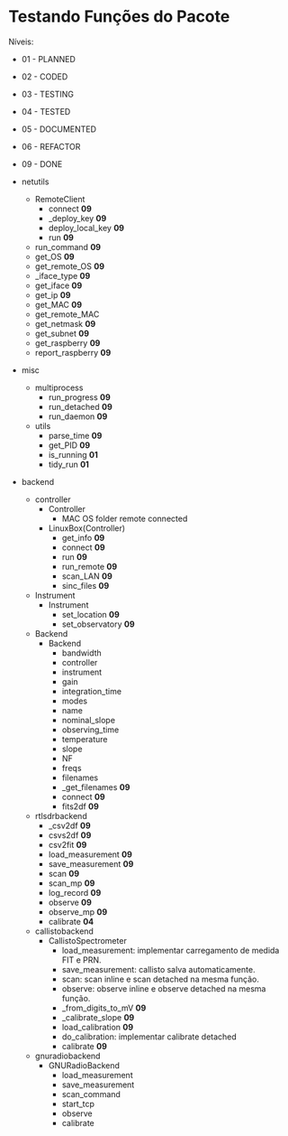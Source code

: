# Testando Funções do Pacote

Níveis:
- 01 - PLANNED
- 02 - CODED
- 03 - TESTING
- 04 - TESTED
- 05 - DOCUMENTED
- 06 - REFACTOR
- 09 - DONE

- netutils
     - RemoteClient
          - connect **09**
          - _deploy_key **09**
          - deploy_local_key **09**
          - run **09**
     - run_command **09**
     - get_OS **09**
     - get_remote_OS **09**
     - _iface_type **09**
     - get_iface **09**
     - get_ip **09**
     - get_MAC **09**
     - get_remote_MAC
     - get_netmask **09**
     - get_subnet **09**
     - get_raspberry **09**
     - report_raspberry **09**
- misc
     - multiprocess
          - run_progress **09**
          - run_detached **09**
          - run_daemon **09**
     - utils
          - parse_time **09**
          - get_PID **09**
          - is_running **01**
          - tidy_run **01**
- backend
     - controller
          - Controller
               - MAC OS folder remote connected
          - LinuxBox(Controller)
               - get_info **09**
               - connect **09**
               - run **09**
               - run_remote **09**
               - scan_LAN **09**
               - sinc_files **09**
     - Instrument
          - Instrument
               - set_location **09**
               - set_observatory **09**
     - Backend
          - Backend
               - bandwidth
               - controller
               - instrument
               - gain
               - integration_time
               - modes
               - name
               - nominal_slope
               - observing_time
               - temperature
               - slope
               - NF
               - freqs
               - filenames
               - _get_filenames **09**
               - connect **09**
               - fits2df **09**
     - rtlsdrbackend
          - _csv2df **09**
          - csvs2df **09**
          - csv2fit **09**
          - load_measurement **09**
          - save_measurement **09**
          - scan **09**
          - scan_mp **09**
          - log_record **09**
          - observe **09**
          - observe_mp **09**
          - calibrate **04**
     - callistobackend
          - CallistoSpectrometer
               - load_measurement: implementar carregamento de medida FIT e PRN.
               - save_measurement: callisto salva automaticamente.
               - scan: scan inline e scan detached na mesma função.
               - observe: observe inline e observe detached na mesma função.
               - _from_digits_to_mV **09**
               - _calibrate_slope **09**
               - load_calibration **09**
               - do_calibration: implementar calibrate detached
               - calibrate **09**
     - gnuradiobackend
          - GNURadioBackend
               - load_measurement
               - save_measurement
               - scan_command
               - start_tcp
               - observe
               - calibrate
